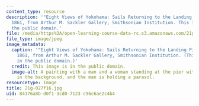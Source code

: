 ```yaml
---
content_type: resource
description: '"Eight Views of Yokohama: Sails Returning to the Landing Pier" by Yoshitora,
  1861, from Arthur M. Sackler Gallery, Smithsonian Institution. This image is in
  the public domain.'
file: /media/https%3A/open-learning-course-data-rc.s3.amazonaws.com/21g-027-asia-in-the-modern-world-images-representations-fall-2016/84376a8bd0f13cd07123c96c6ae2c4b4_21g-027f16.jpg
file_type: image/jpeg
image_metadata:
  caption: '"Eight Views of Yokohama: Sails Returning to the Landing Pier" by Yoshitora,
    1861, from Arthur M. Sackler Gallery, Smithsonian Institution. (This image is
    in the public domain.)'
  credit: This image is in the public domain.
  image-alt: A painting with a man and a woman standing at the pier with a sail boat
    in the background, and the man is holding a parasol.
resourcetype: Image
title: 21g-027f16.jpg
uid: 84376a8b-d0f1-3cd0-7123-c96c6ae2c4b4
---
```

